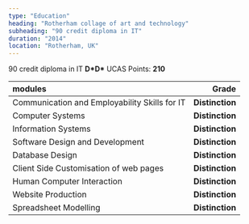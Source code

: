 ```yaml
---
type: "Education"
heading: "Rotherham collage of art and technology"
subheading: "90 credit diploma in IT"
duration: "2014"
location: "Rotherham, UK"
---
```


90 credit diploma in IT		**D\*D\***
UCAS Points: **210**

| modules                                       | Grade            |
|:--------------------------------------------- | ----------------:|
| Communication and Employability Skills for IT | **Distinction**  |
| Computer Systems                              | **Distinction**  |
| Information Systems                           | **Distinction**  |
| Software Design and Development               | **Distinction**  |
| Database Design                               | **Distinction**  |
| Client Side Customisation of web pages        | **Distinction**  |
| Human Computer Interaction                    | **Distinction**  |
| Website Production                            | **Distinction**  |
| Spreadsheet Modelling                         | **Distinction**  |

